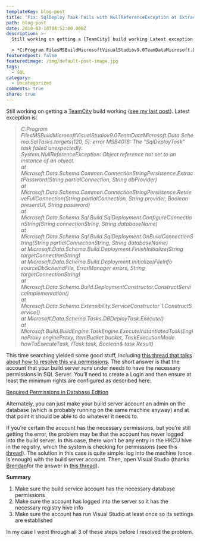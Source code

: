 ```yaml
---
templateKey: blog-post
title: "Fix: SqlDeploy Task Fails with NullReferenceException at ExtractPassword"
path: blog-post
date: 2010-03-10T08:52:00.000Z
description: >-
  Still working on getting a [TeamCity] build working Latest exception is:

  > *C:Program FilesMSBuildMicrosoftVisualStudiov9.0TeamDataMicrosoft.Data.Schema.SqlTasks.targets(120, 5): error MSB4018: The "SqlDeployTask" task failed unexpectedly.*
featuredpost: false
featuredimage: /img/default-post-image.jpg
tags:
  - SQL
category:
  - Uncategorized
comments: true
share: true
---
```

Still working on getting a [TeamCity](http://www.jetbrains.com/teamcity) build working ([see my last post](/could-not-load-type-microsoft-build-framework-buildeventcontext)). Latest exception is:

> *C:Program FilesMSBuildMicrosoftVisualStudiov9.0TeamDataMicrosoft.Data.Schema.SqlTasks.targets(120, 5): error MSB4018: The "SqlDeployTask" task failed unexpectedly.\
> System.NullReferenceException: Object reference not set to an instance of an object.\
> at Microsoft.Data.Schema.Common.ConnectionStringPersistence.ExtractPassword(String partialConnection, String dbProvider)\
> at Microsoft.Data.Schema.Common.ConnectionStringPersistence.RetrieveFullConnection(String partialConnection, String provider, Boolean presentUI, String password)\
> at Microsoft.Data.Schema.Sql.Build.SqlDeployment.ConfigureConnectionString(String connectionString, String databaseName)\
> at Microsoft.Data.Schema.Sql.Build.SqlDeployment.OnBuildConnectionString(String partialConnectionString, String databaseName)\
> at Microsoft.Data.Schema.Build.Deployment.FinishInitialize(String targetConnectionString)\
> at Microsoft.Data.Schema.Build.Deployment.Initialize(FileInfo sourceDbSchemaFile, ErrorManager errors, String targetConnectionString)\
> at Microsoft.Data.Schema.Build.DeploymentConstructor.ConstructServiceImplementation()\
> at Microsoft.Data.Schema.Extensibility.ServiceConstructor`1.ConstructService()\
> at Microsoft.Data.Schema.Tasks.DBDeployTask.Execute()\
> at Microsoft.Build.BuildEngine.TaskEngine.ExecuteInstantiatedTask(EngineProxy engineProxy, ItemBucket bucket, TaskExecutionMode howToExecuteTask, ITask task, Boolean& task Result)*
>
>

This time searching yielded some good stuff, including [this thread that talks about how to resolve this via permissions](http://social.msdn.microsoft.com/Forums/en-US/vstsdb/thread/a7e08143-f7b8-4647-9758-33fb13176e12). The short answer is that the account that your build server runs under needs to have the necessary permissions in SQL Server. You’ll need to create a Login and then ensure at least the minimum rights are configured as described here:

[Required Permissions in Database Edition](http://msdn.microsoft.com/en-us/library/aa833413.aspx)

Alternately, you can just make your build server account an admin on the database (which is probably running on the same machine anyway) and at that point it should be able to do whatever it needs to.

If you’re certain the account has the necessary permissions, but you’re still getting the error, the problem may be that the account has never logged into the build server. In this case, there won’t be any entry in the HKCU hive in the registry, which the system is checking for permissions (see this [thread](http://social.msdn.microsoft.com/Forums/fi-FI/vstsdb/thread/595f847a-b900-460d-9071-414f5a0750d3)). The solution in this case is quite simple: log into the machine (once is enough) with the build server account. Then, open Visual Studio (thanks [Brendan](http://brendan.enrick.com/)for the answer in [this thread](http://social.msdn.microsoft.com/Forums/en/vstsdb/thread/a0f97df1-50b4-491e-85de-3dac105056df?prof=required)).

**Summary**

1. Make sure the build service account has the necessary database permissions
2. Make sure the account has logged into the server so it has the necessary registry hive info
3. Make sure the account has run Visual Studio at least once so its settings are established

In my case I went through all 3 of these steps before I resolved the problem.